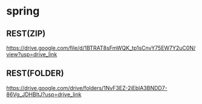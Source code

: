 # spring


## REST(ZIP) ##
https://drive.google.com/file/d/1BTRAT8sFmWQK_tp1sCnvY75EW7Y2uC0N/view?usp=drive_link

## REST(FOLDER) ##
https://drive.google.com/drive/folders/1NvF3EZ-2iEblA3BNDD7-86Vg_JDHBltJ?usp=drive_link
